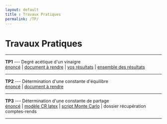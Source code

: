 ```yaml
---
layout: default
title : Travaux Pratiques
permalink: /TP/
---
```


# Travaux Pratiques

---

**TP1** --- Degré acétique d'un vinaigre  
<a href="/chimie_pcsi/tp/vinaigre.pdf" download>énoncé</a> | <a href="https://docs.google.com/document/d/1qm0TP5S2syP8UQ3QBxdjzWJRX0VC7_YHSAIzbMDU3aw/edit?usp=drive_link" download>document à rendre</a> | <a href="https://docs.google.com/forms/d/e/1FAIpQLSctvu7yKZvBo5EDGpPyCXlN012i7rh4jTgzvsmf8R2aYeS2vA/viewform?usp=header" download>vos résultats</a> | <a href="https://docs.google.com/spreadsheets/d/17_IIC6nI3TXOmw0GRABZlsJXKgrgAqCb6mCkLRyGOX4/edit?usp=drive_link" download>ensemble des résultats</a>  

---


**TP2** --- Détermination d'une constante d'équilibre  
<a href="/chimie_pcsi/tp/Complexe_feSCN.pdf" download>énoncé</a> | <a href="https://docs.google.com/document/d/1dcvvDTUwxA-SD4NQPtXconV90uOLlzZcPirD-ICSG4s/edit?usp=drive_link" download>document à rendre</a>

---

**TP3** --- Détermination d'une constante de partage  
<a href="/chimie_pcsi/tp/partage.pdf" download>énoncé</a> | <a href="/chimie_pcsi/tp/TP3_modele.tex" download>modèle CR latex</a> | <a href="/chimie_pcsi/tp/montecarlo_multi.py" download>script Monte Carlo</a> | dossier récupération comptes-rends

---
